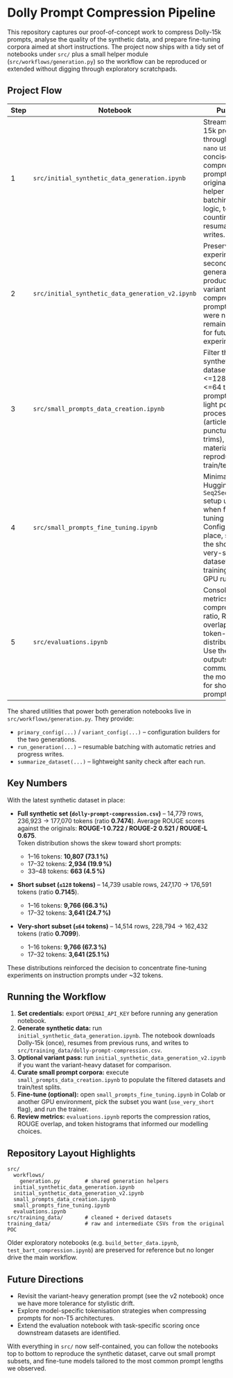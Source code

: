 # Dolly Prompt Compression Pipeline

This repository captures our proof-of-concept work to compress Dolly-15k prompts, analyse the quality of the synthetic data, and prepare fine-tuning corpora aimed at short instructions. The project now ships with a tidy set of notebooks under `src/` plus a small helper module (`src/workflows/generation.py`) so the workflow can be reproduced or extended without digging through exploratory scratchpads.

## Project Flow

| Step | Notebook | Purpose | Main Outputs |
| --- | --- | --- | --- |
| 1 | `src/initial_synthetic_data_generation.ipynb` | Stream Dolly-15k prompts through `gpt-5-nano` using the concise compression prompt from our original run. The helper handles batching, retry logic, token counting, and resumable writes. | `src/training_data/dolly-prompt-compression.csv` |
| 2 | `src/initial_synthetic_data_generation_v2.ipynb` | Preserve the experimental second generation that produced two variants plus a compressed prompt. Results were noisier but remain available for future experimentation. | `src/training_data/dolly-prompt-compression-v2.csv` |
| 3 | `src/small_prompts_data_creation.ipynb` | Filter the synthetic dataset to <=128 and <=64 token prompts, apply light post-processing (article + punctuation trims), and materialise reproducible train/test splits. | `dolly-short-prompt-compression.csv`, `dolly-very-short-prompt-compression.csv`, `dsp-*.csv`, `dvsp-*.csv` |
| 4 | `src/small_prompts_fine_tuning.ipynb` | Minimal Hugging Face `Seq2SeqTrainer` setup used when fine-tuning on Colab. Configure it in-place, swap in the short or very-short dataset, and run training on a GPU runtime. | Generates models (e.g. `dotslashderek/small-prompt-compression`) |
| 5 | `src/evaluations.ipynb` | Consolidated metrics: compression ratio, ROUGE overlap, and token-length distributions. Use these outputs when communicating the motivation for short-prompt models. | Console summaries for README / reports |

The shared utilities that power both generation notebooks live in `src/workflows/generation.py`. They provide:

- `primary_config(...)` / `variant_config(...)` – configuration builders for the two generations.
- `run_generation(...)` – resumable batching with automatic retries and progress writes.
- `summarize_dataset(...)` – lightweight sanity check after each run.

## Key Numbers

With the latest synthetic dataset in place:

- **Full synthetic set (`dolly-prompt-compression.csv`)** – 14,779 rows, 236,923 → 177,070 tokens (ratio **0.7474**). Average ROUGE scores against the originals: **ROUGE-1 0.722 / ROUGE-2 0.521 / ROUGE-L 0.675**.  
  Token distribution shows the skew toward short prompts:  
  - 1–16 tokens: **10,807 (73.1 %)**  
  - 17–32 tokens: **2,934 (19.9 %)**  
  - 33–48 tokens: **663 (4.5 %)**

- **Short subset (`≤128` tokens)** – 14,739 usable rows, 247,170 → 176,591 tokens (ratio **0.7145**).  
  - 1–16 tokens: **9,766 (66.3 %)**  
  - 17–32 tokens: **3,641 (24.7 %)**

- **Very-short subset (`≤64` tokens)** – 14,514 rows, 228,794 → 162,432 tokens (ratio **0.7099**).  
  - 1–16 tokens: **9,766 (67.3 %)**  
  - 17–32 tokens: **3,641 (25.1 %)**

These distributions reinforced the decision to concentrate fine-tuning experiments on instruction prompts under ~32 tokens.

## Running the Workflow

1. **Set credentials:** export `OPENAI_API_KEY` before running any generation notebook.  
2. **Generate synthetic data:** run `initial_synthetic_data_generation.ipynb`. The notebook downloads Dolly-15k (once), resumes from previous runs, and writes to `src/training_data/dolly-prompt-compression.csv`.  
3. **Optional variant pass:** run `initial_synthetic_data_generation_v2.ipynb` if you want the variant-heavy dataset for comparison.  
4. **Curate small prompt corpora:** execute `small_prompts_data_creation.ipynb` to populate the filtered datasets and train/test splits.  
5. **Fine-tune (optional):** open `small_prompts_fine_tuning.ipynb` in Colab or another GPU environment, pick the subset you want (`use_very_short` flag), and run the trainer.  
6. **Review metrics:** `evaluations.ipynb` reports the compression ratios, ROUGE overlap, and token histograms that informed our modelling choices.

## Repository Layout Highlights

```
src/
  workflows/
    generation.py        # shared generation helpers
  initial_synthetic_data_generation.ipynb
  initial_synthetic_data_generation_v2.ipynb
  small_prompts_data_creation.ipynb
  small_prompts_fine_tuning.ipynb
  evaluations.ipynb
src/training_data/       # cleaned + derived datasets
training_data/           # raw and intermediate CSVs from the original POC
```

Older exploratory notebooks (e.g. `build_better_data.ipynb`, `test_bart_compression.ipynb`) are preserved for reference but no longer drive the main workflow.

## Future Directions

- Revisit the variant-heavy generation prompt (see the v2 notebook) once we have more tolerance for stylistic drift.
- Explore model-specific tokenisation strategies when compressing prompts for non-T5 architectures.
- Extend the evaluation notebook with task-specific scoring once downstream datasets are identified.

With everything in `src/` now self-contained, you can follow the notebooks top to bottom to reproduce the synthetic dataset, carve out small prompt subsets, and fine-tune models tailored to the most common prompt lengths we observed.
